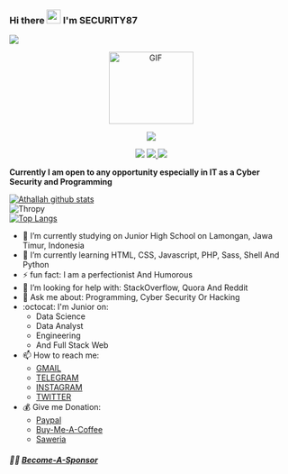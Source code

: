 ### Hi there <img src="https://media.giphy.com/media/hvRJCLFzcasrR4ia7z/giphy.gif" width="25px"/> I'm SECURITY87

![](https://visitor-badge.glitch.me/badge?page_id=SECURITY87) 
<p align="center">
<img src="https://i.ibb.co/9H8jF6K/Whats-App-Image-2020-09-06-at-19-18-51-1.jpg" alt="GIF" width="150" height="128"/>
</p>
<p align="center">
<img src="https://img.shields.io/badge/SECURITY87-blue">
  </p>
 <p align="center">
  <a href="https://twitter.com/Haxnology_ID" target="blank"> <img src="https://img.shields.io/badge/@SECURITY87-30302f?style=flat&logo=twitter" /></a> 
  <a href="https://instagram.com/Haxnology_ID" target="blank"> <img src="https://img.shields.io/badge/@SECURITY87-30302f?style=flat&logo=instagram" /> </a>
   <a href="https://t.me/DecHex" target="blank"> <img src="https://img.shields.io/badge/@SECURITY87-30302f?style=flat&logo=telegram" /> </a>
</p>

**Currently I am open to any opportunity especially in IT as a Cyber Security and Programming**

[![Athallah github stats](https://github-readme-stats.vercel.app/api?username=SECURITY87&show_icons=true&theme=radical)](https://github.com/SECURITY87/)<br>
![Thropy](https://github-profile-trophy.vercel.app/?username=SECURITY87&row=1&column=4)<br>
[![Top Langs](https://github-readme-stats.vercel.app/api/top-langs/?username=SECURITY87&layout=compact)](https://github.com/SECURITY87/github-readme-stats)

- 🔭 I’m currently studying on Junior High School on Lamongan, Jawa Timur, Indonesia
- 🌱 I’m currently learning HTML, CSS, Javascript, PHP, Sass, Shell And Python
- ⚡ fun fact:  I am a perfectionist And Humorous 
- 🤔 I’m looking for help with: StackOverflow, Quora And Reddit
- 💬 Ask me about: Programming, Cyber Security Or Hacking
- :octocat: I'm Junior on: 
  - Data Science
  - Data Analyst
  - Engineering
  - And Full Stack Web  
- 📫 How to reach me:
   - [GMAIL](mailto:mrpredatoranonymous@gmail.com) 
   - [TELEGRAM](https://t.me/DecHex) 
   - [INSTAGRAM](https://instagram.com/Haxnology_ID)
   - [TWITTER](https://twitter.com/Haxnology_ID)
 - 💰 Give me Donation: 
   - [Paypal](https://paypal.me/SECURITY87) 
   - [Buy-Me-A-Coffee](https://www.buymeacoffee.com/SECURITY87) 
   - [Saweria](https://saweria.co/SECURITY87)
 ##### :guardsman: [Become-A-Sponsor](https://github.com/sponsors/SECURITY87)
 
 
<!--
**SECURITY87/SECURITY87** is a ✨ _special_ ✨ repository because its `README.md` (this file) appears on your GitHub profile.

Here are some ideas to get you started:

- 🔭 I’m currently working on ...
- 🌱 I’m currently learning ...
- 👯 I’m looking to collaborate on ...
- 🤔 I’m looking for help with ...
- 💬 Ask me about ...
- 📫 How to reach me: [GMAIL](mailto:mrpredatoranonymous@gmail.com) [TELEGRAM](https://t.me/DecHex) [INSTAGRAM](https://instagram.com/Haxnology_ID) [TWITTER](https://twitter.com/Haxnology_ID)
- 😄 Pronouns: ...
- ⚡ Fun fact: ...
-->
